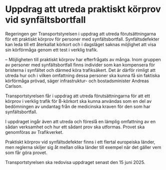 # Uppdrag att utreda praktiskt körprov vid synfältsbortfall

Regeringen ger Transportstyrelsen i uppdrag att utreda förutsättningarna för ett praktiskt körprov för personer med synfältsbortfall. Synfältsdefekter kan leda till ett återkallat körkort och i dagsläget saknas möjlighet att visa sin körförmåga genom ett test i verklig trafik.

– Möjligheten till praktiskt körprov har efterfrågats av många. Inom gruppen av personer med synfältsbortfall finns individer som kan kompensera för bristerna i synfältet och därmed köra trafiksäkert. Det är därför rimligt att utreda hur och i vilken omfattning dessa personer ska kunna få sin faktiska körförmåga prövad, säger infrastruktur- och bostadsminister Andreas Carlson.

Transportstyrelsen får i uppdrag att utreda förutsättningarna för att ett körprov i verklig trafik för B-körkort ska kunna användas som en del av bedömningen av undantag från de medicinska kraven för den som har synfältsbortfall.

I uppdraget ingår även att utreda och föreslå en lämplig omfattning av en sådan verksamhet och hur ett sådant prov ska utformas. Provet ska genomföras av Trafikverket.

Praktiskt körprov vid synfältsdefekter finns i ett flertal europeiska länder, men reglerna skiljer sig åt mellan olika länder till exempel när det gäller vem som får göra provet.

Transportstyrelsen ska redovisa uppdraget senast den 15 juni 2025.
